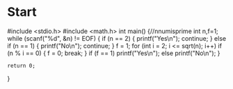 # Start
#include <stdio.h>
#include <math.h>
int main()
{//nnumisprime
	int n,f=1;
	while (scanf("%d", &n) != EOF)
	{
		if (n == 2)
		{
			printf("Yes\n");
			continue;
		}
		else if (n == 1)
		{
			printf("No\n");
			continue;
		}
		f = 1;
		for (int i = 2; i <= sqrt(n); i++)
			if (n % i == 0)
			{
				f = 0;
				break;
			}
		if (f == 1)
			printf("Yes\n");
		else
			printf("No\n");
	}

	return 0;
}
